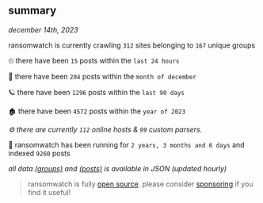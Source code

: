 
## summary
_december 14th, 2023_

ransomwatch is currently crawling `312` sites belonging to `167` unique groups

⏲ there have been `15` posts within the `last 24 hours`

🦈 there have been `204` posts within the `month of december`

🪐 there have been `1296` posts within the `last 90 days`

🏚 there have been `4572` posts within the `year of 2023`

_⚙️ there are currently `112` online hosts & `99` custom parsers._

🦕 ransomwatch has been running for `2 years, 3 months and 6 days` and indexed `9260` posts

_all data  [(groups)](http://ransomwhat.telemetry.ltd/groups) and [(posts)](http://ransomwhat.telemetry.ltd/posts) is available in JSON (updated hourly)_

> ransomwatch is fully [open source](https://github.com/joshhighet/ransomwatch#ransomwatch--). please consider [sponsoring](https://github.com/sponsors/joshhighet) if you find it useful!
